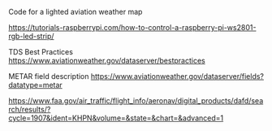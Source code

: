 Code for a lighted aviation weather map

https://tutorials-raspberrypi.com/how-to-control-a-raspberry-pi-ws2801-rgb-led-strip/


TDS Best Practices
https://www.aviationweather.gov/dataserver/bestpractices

METAR field description
https://www.aviationweather.gov/dataserver/fields?datatype=metar


https://www.faa.gov/air_traffic/flight_info/aeronav/digital_products/dafd/search/results/?cycle=1907&ident=KHPN&volume=&state=&chart=&advanced=1
<table id="resultsTable" class="striped">
